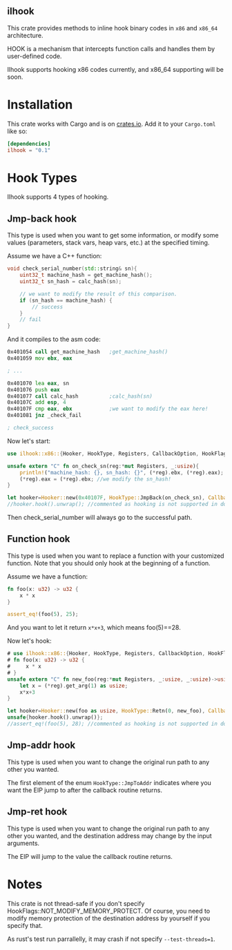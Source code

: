 ilhook
----

This crate provides methods to inline hook binary codes in `x86` and `x86_64` architecture.

HOOK is a mechanism that intercepts function calls and handles them by user-defined code.

Ilhook supports hooking x86 codes currently, and x86_64 supporting will be soon.

# Installation

This crate works with Cargo and is on
[crates.io](https://crates.io/crates/ilhook). Add it to your `Cargo.toml`
like so:

```toml
[dependencies]
ilhook = "0.1"
```

# Hook Types

Ilhook supports 4 types of hooking.

## Jmp-back hook

This type is used when you want to get some information, or modify some values
(parameters, stack vars, heap vars, etc.) at the specified timing.

Assume we have a C++ function:

```cpp
void check_serial_number(std::string& sn){
    uint32_t machine_hash = get_machine_hash();
    uint32_t sn_hash = calc_hash(sn);

    // we want to modify the result of this comparison.
    if (sn_hash == machine_hash) {
        // success
    }
    // fail
}
```

And it compiles to the asm code:

```asm
0x401054 call get_machine_hash   ;get_machine_hash()
0x401059 mov ebx, eax

; ...

0x401070 lea eax, sn
0x401076 push eax
0x401077 call calc_hash          ;calc_hash(sn)
0x40107C add esp, 4
0x40107F cmp eax, ebx            ;we want to modify the eax here!
0x401081 jnz _check_fail

; check_success
```

Now let's start:

```rust
use ilhook::x86::{Hooker, HookType, Registers, CallbackOption, HookFlags};

unsafe extern "C" fn on_check_sn(reg:*mut Registers, _:usize){
    println!("machine_hash: {}, sn_hash: {}", (*reg).ebx, (*reg).eax);
    (*reg).eax = (*reg).ebx; //we modify the sn_hash!
}

let hooker=Hooker::new(0x40107F, HookType::JmpBack(on_check_sn), CallbackOption::None, HookFlags::empty());
//hooker.hook().unwrap(); //commented as hooking is not supported in doc tests
```

Then check_serial_number will always go to the successful path.

## Function hook

This type is used when you want to replace a function with your customized
function. Note that you should only hook at the beginning of a function.

Assume we have a function:

```rust
fn foo(x: u32) -> u32 {
    x * x
}

assert_eq!(foo(5), 25);
```

And you want to let it return `x*x+3`, which means foo(5)==28.

Now let's hook:

```rust
# use ilhook::x86::{Hooker, HookType, Registers, CallbackOption, HookFlags};
# fn foo(x: u32) -> u32 {
#     x * x
# }
unsafe extern "C" fn new_foo(reg:*mut Registers, _:usize, _:usize)->usize{
    let x = (*reg).get_arg(1) as usize;
    x*x+3
}

let hooker=Hooker::new(foo as usize, HookType::Retn(0, new_foo), CallbackOption::None, HookFlags::empty());
unsafe{hooker.hook().unwrap()};
//assert_eq!(foo(5), 28); //commented as hooking is not supported in doc tests
```

## Jmp-addr hook

This type is used when you want to change the original run path to any other you wanted.

The first element of the enum `HookType::JmpToAddr` indicates where you want the EIP jump
to after the callback routine returns.

## Jmp-ret hook

This type is used when you want to change the original run path to any other you wanted, and
the destination address may change by the input arguments.

The EIP will jump to the value the callback routine returns.

# Notes

This crate is not thread-safe if you don't specify HookFlags::NOT_MODIFY_MEMORY_PROTECT. Of course,
you need to modify memory protection of the destination address by yourself if you specify that.

As rust's test run parrallelly, it may crash if not specify `--test-threads=1`.

